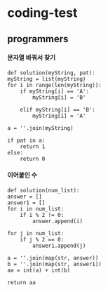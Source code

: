 # coding-test
## programmers

#### 문자열 바꿔서 찾기  
    def solution(myString, pat):  
    myString = list(myString)  
    for i in range(len(myString)):
        if myString[i] == 'A':
            myString[i] = 'B'
            
        elif myString[i] == 'B':
            myString[i] = 'A'
    
    a = ''.join(myString)
    
    if pat in a:
        return 1
    else:
        return 0
        
#### 이어붙인 수
    def solution(num_list):
    answer = []
    answer1 = []
    for i in num_list:
        if i % 2 != 0:
            answer.append(i)
            
    for j in num_list:
        if j % 2 == 0:
            answer1.append(j)
    
    a = ''.join(map(str, answer))
    b = ''.join(map(str, answer1))
    aa = int(a) + int(b)
    
    return aa
